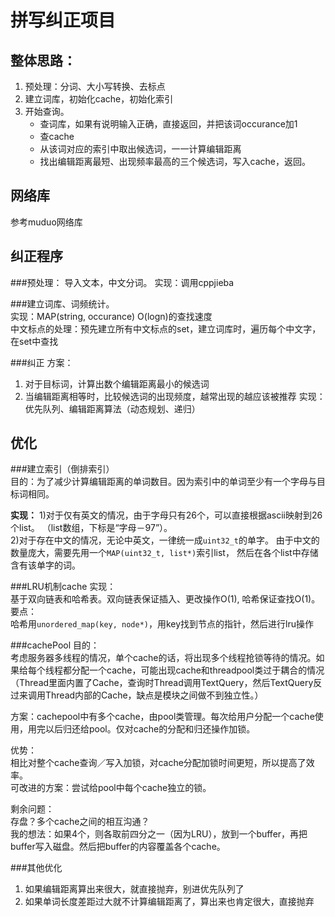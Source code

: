 拼写纠正项目
==========

整体思路：
-------
1. 预处理：分词、大小写转换、去标点
2. 建立词库，初始化cache，初始化索引
3. 开始查询。
    - 查词库，如果有说明输入正确，直接返回，并把该词occurance加1
    - 查cache
    - 从该词对应的索引中取出候选词，一一计算编辑距离
    - 找出编辑距离最短、出现频率最高的三个候选词，写入cache，返回。


网络库
-----
参考muduo网络库


纠正程序
------
###预处理：
导入文本，中文分词。    实现：调用cppjieba

###建立词库、词频统计。   
实现：MAP(string, occurance)  O(logn)的查找速度   
中文标点的处理：预先建立所有中文标点的set，建立词库时，遍历每个中文字，在set中查找  

###纠正
方案：   
1. 对于目标词，计算出数个编辑距离最小的候选词
2. 当编辑距离相等时，比较候选词的出现频度，越常出现的越应该被推荐
实现：优先队列、编辑距离算法（动态规划、递归）


优化
---
###建立索引（倒排索引）   
目的：为了减少计算编辑距离的单词数目。因为索引中的单词至少有一个字母与目标词相同。   

**实现：**
1)对于仅有英文的情况，由于字母只有26个，可以直接根据ascii映射到26个list。
（list数组，下标是“字母－97”）。    
2)对于存在中文的情况，无论中英文，一律统一成`uint32_t`的单字。
由于中文的数量庞大，需要先用一个`MAP(uint32_t, list*)`索引list，
然后在各个list中存储含有该单字的词。

###LRU机制cache
实现：    
基于双向链表和哈希表。双向链表保证插入、更改操作O(1), 哈希保证查找O(1)。
要点：    
哈希用`unordered_map(key, node*)`，用key找到节点的指针，然后进行lru操作

###cachePool
目的：    
考虑服务器多线程的情况，单个cache的话，将出现多个线程抢锁等待的情况。如果给每个线程都分配一个cache，可能出现cache和threadpool类过于耦合的情况（Thread里面内置了Cache，查询时Thread调用TextQuery，然后TextQuery反过来调用Thread内部的Cache，缺点是模块之间做不到独立性。）   
  
方案：cachepool中有多个cache，由pool类管理。每次给用户分配一个cache使用，用完以后归还给pool。仅对cache的分配和归还操作加锁。   

优势：    
相比对整个cache查询／写入加锁，对cache分配加锁时间更短，所以提高了效率。   
可改进的方案：尝试给pool中每个cache独立的锁。   

剩余问题：   
存盘？多个cache之间的相互沟通？      
我的想法：如果4个，则各取前四分之一（因为LRU），放到一个buffer，再把buffer写入磁盘。然后把buffer的内容覆盖各个cache。

###其他优化
1. 如果编辑距离算出来很大，就直接抛弃，别进优先队列了
2. 如果单词长度差距过大就不计算编辑距离了，算出来也肯定很大，直接抛弃




